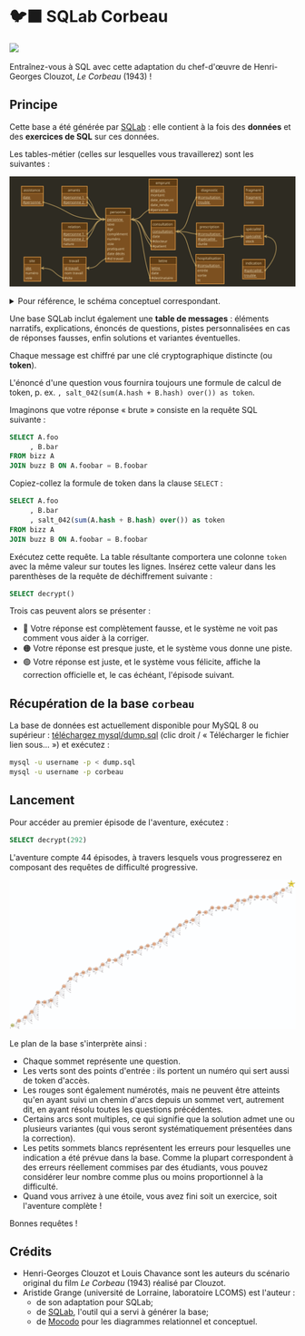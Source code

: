 # 🐦‍⬛ SQLab Corbeau

![](https://www.cinematheque.fr/cache/media/articles/le-corbeau-clouzot-3/cr,700,525-5e8196.jpg)

Entraînez-vous à SQL avec cette adaptation du chef-d'œuvre de Henri-Georges Clouzot, _Le Corbeau_ (1943) !


## Principe

Cette base a été générée par [SQLab](https://github.com/laowantong/sqlab) : elle contient à la fois des **données** et des **exercices de SQL** sur ces données.

Les tables-métier (celles sur lesquelles vous travaillerez) sont les suivantes :

![corbeau_mld](assets/corbeau_mld.svg)

<details><summary>Pour référence, le schéma conceptuel correspondant.</summary><img src="https://github.com/laowantong/sqlab_corbeau/blob/main/assets/corbeau.svg?raw=1"></details>


Une base SQLab inclut également une **table de messages** : éléments narratifs, explications, énoncés de questions, pistes personnalisées en cas de réponses fausses, enfin solutions et variantes éventuelles.

Chaque message est chiffré par une clé cryptographique distincte (ou **token**).

L'énoncé d'une question vous fournira toujours une formule de calcul de token, p. ex. `, salt_042(sum(A.hash + B.hash) over()) as token`.

Imaginons que votre réponse « brute » consiste en la requête SQL suivante :

```sql
SELECT A.foo
     , B.bar
FROM bizz A
JOIN buzz B ON A.foobar = B.foobar
```

Copiez-collez la formule de token dans la clause `SELECT` :

```sql
SELECT A.foo
     , B.bar
     , salt_042(sum(A.hash + B.hash) over()) as token
FROM bizz A
JOIN buzz B ON A.foobar = B.foobar
```

Exécutez cette requête. La table résultante comportera une colonne `token` avec la même valeur sur toutes les lignes. Insérez cette valeur dans les parenthèses de la requête de déchiffrement suivante :

```sql
SELECT decrypt()
```

Trois cas peuvent alors se présenter :
- 🔴 Votre réponse est complètement fausse, et le système ne voit pas comment vous aider à la corriger.
- 🟠 Votre réponse est presque juste, et le système vous donne une piste.
- 🟢 Votre réponse est juste, et le système vous félicite, affiche la correction officielle et, le cas échéant, l'épisode suivant.

## Récupération de la base `corbeau`

La base de données est actuellement disponible pour MySQL 8 ou supérieur : [téléchargez mysql/dump.sql](https://raw.githubusercontent.com/laowantong/sqlab_corbeau/output/dump.sql) (clic droit / « Télécharger le fichier lien sous… ») et exécutez :

```bash
mysql -u username -p < dump.sql
mysql -u username -p corbeau
```

## Lancement

Pour accéder au premier épisode de l'aventure, exécutez :

```sql
SELECT decrypt(292)
```

L'aventure compte 44 épisodes, à travers lesquels vous progresserez en composant des requêtes de difficulté progressive.

![Plan de la base](output/activity_map.svg)

Le plan de la base s'interprète ainsi :

- Chaque sommet représente une question.
- Les verts sont des points d'entrée : ils portent un numéro qui sert aussi de token d'accès.
- Les rouges sont également numérotés, mais ne peuvent être atteints qu'en ayant suivi un chemin d'arcs depuis un sommet vert, autrement dit, en ayant résolu toutes les questions précédentes.
- Certains arcs sont multiples, ce qui signifie que la solution admet une ou plusieurs variantes (qui vous seront systématiquement présentées dans la correction).
- Les petits sommets blancs représentent les erreurs pour lesquelles une indication a été prévue dans la base. Comme la plupart correspondent à des erreurs réellement commises par des étudiants, vous pouvez considérer leur nombre comme plus ou moins proportionnel à la difficulté.
- Quand vous arrivez à une étoile, vous avez fini soit un exercice, soit l'aventure complète !


Bonnes requêtes !

## Crédits

- Henri-Georges Clouzot et Louis Chavance sont les auteurs du scénario original du film _Le Corbeau_ (1943) réalisé par Clouzot.
- Aristide Grange (université de Lorraine, laboratoire LCOMS) est l'auteur :
  - de son adaptation pour SQLab;
  - de [SQLab](https://github.com/laowantong/sqlab), l'outil qui a servi à générer la base;
  - de [Mocodo](https://mocodo.net) pour les diagrammes relationnel et conceptuel.
